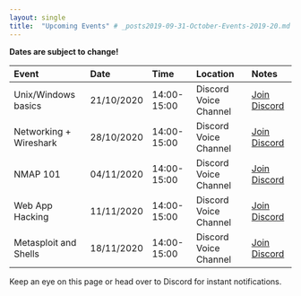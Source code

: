```yaml
---
layout: single
title:  "Upcoming Events" # _posts2019-09-31-October-Events-2019-20.md 
---
```

__Dates are subject to change!__

| Event | Date | Time | Location | Notes
|:-----------------|:----------|:-----------|:-----------|:-----------|
| Unix/Windows basics | 21/10/2020 | 14:00-15:00 | Discord Voice Channel | [Join Discord](https://discordapp.com/invite/p6qGd3D) |
| Networking + Wireshark | 28/10/2020 | 14:00-15:00 | Discord Voice Channel | [Join Discord](https://discordapp.com/invite/p6qGd3D) |
| NMAP 101 | 04/11/2020 | 14:00-15:00 | Discord Voice Channel | [Join Discord](https://discordapp.com/invite/p6qGd3D) |
| Web App Hacking | 11/11/2020 | 14:00-15:00 | Discord Voice Channel | [Join Discord](https://discordapp.com/invite/p6qGd3D) |
| Metasploit and Shells | 18/11/2020 | 14:00-15:00 | Discord Voice Channel | [Join Discord](https://discordapp.com/invite/p6qGd3D) |

Keep an eye on this page or head over to Discord for instant notifications.

